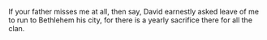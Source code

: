 If your father misses me at all, then say, David earnestly asked leave of me to run to Bethlehem his city, for there is a yearly sacrifice there for all the clan.
